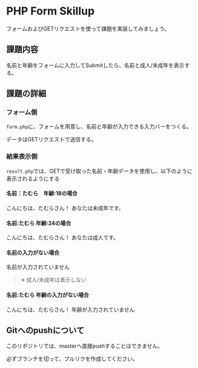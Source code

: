 # PHP Form Skillup

フォームおよびGETリクエストを使って課題を実装してみましょう。

## 課題内容

名前と年齢をフォームに入力してSubmitしたら、名前と成人/未成年を表示する。

## 課題の詳細

### フォーム側

`form.php`に、フォームを用意し、名前と年齢が入力できる入力バーをつくる。

データはGETリクエストで送信する。

### 結果表示側

`result.php`では、GETで受け取った名前・年齢データを使用し、以下のように表示されるようにする

#### 名前：たむら　年齢:18の場合

こんにちは、たむらさん！
あなたは未成年です。

#### 名前:たむら 年齢:24の場合

こんにちは、たむらさん！
あなたは成人です。

#### 名前の入力がない場合

名前が入力されていません

> ※ 成人/未成年は表示しない

#### 名前:たむら 年齢の入力がない場合

こんにちは、たむらさん！
年齢が入力されていません

## Gitへのpushについて

このリポジトリでは、masterへ直接pushすることはできません。

必ずブランチを切って、プルリクを作成してください。
